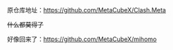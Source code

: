 原仓库地址：https://github.com/MetaCubeX/Clash.Meta

~~什么都莫得了~~

好像回来了：https://github.com/MetaCubeX/mihomo
